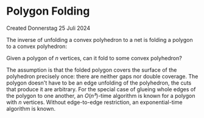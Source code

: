 # Polygon Folding
Created Donnerstag 25 Juli 2024

The inverse of unfolding a convex polyhedron to a net is folding a polygon to a convex polyhedron:

Given a polygon of *n* vertices, can it fold to some convex polyhedron?

The assumption is that the folded polygon covers the surface of the polyhedron precisely once: there are neither gaps nor double coverage. The polygon doesn't have to be an edge unfolding of the polyhedron, the cuts that produce it are arbitrary.
For the special case of glueing whole edges of the polygon to one another, an *O*(*n³*)-time algorithm is known for a polygon with *n* vertices. Without edge-to-edge restriction, an exponential-time algorithm is known.



